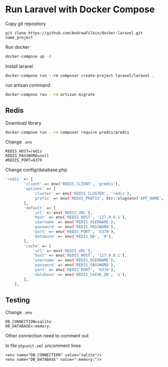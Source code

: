 # Run Laravel with Docker Compose

Copy git repository <br/>
```
git clone https://github.com/AndrewFilkin/docker-laravel.git name_project
```

Run docker 

```bash
docker-compose up -d
```

Install laravel 

```
docker-compose run --rm composer create-project laravel/laravel .
```

run artisan command <br/>
```bash
docker-compose run --rm artisan migrate
```

## Redis
Download library
```bash
docker-compose run --rm composer require predis/predis
```

Change `.env` <br/>

```
REDIS_HOST=redis
REDIS_PASSWORD=null
#REDIS_PORT=6379
```

Change config/database.php <br/>

```bash
'redis' => [
        'client' => env('REDIS_CLIENT', 'predis'),
        'options' => [
            'cluster' => env('REDIS_CLUSTER', 'redis'),
            'prefix' => env('REDIS_PREFIX', Str::slug(env('APP_NAME', 'laravel'), '_') . '_database_'),
        ],
        'default' => [
            'url' => env('REDIS_URL'),
            'host' => env('REDIS_HOST', '127.0.0.1'),
            'username' => env('REDIS_USERNAME'),
            'password' => env('REDIS_PASSWORD'),
            'port' => env('REDIS_PORT', '6379'),
            'database' => env('REDIS_DB', '0'),
        ],
        'cache' => [
            'url' => env('REDIS_URL'),
            'host' => env('REDIS_HOST', '127.0.0.1'),
            'username' => env('REDIS_USERNAME'),
            'password' => env('REDIS_PASSWORD'),
            'port' => env('REDIS_PORT', '6379'),
            'database' => env('REDIS_CACHE_DB', '1'),
        ],
    ],
```

## Testing

Change `.env` <br/>

```
DB_CONNECTION=sqlite
DB_DATABASE=:memory:
```
Other connection need to comment out <br/>

In file `phpunit.xml` uncomment lines <br/>

```
<env name="DB_CONNECTION" value="sqlite"/>
<env name="DB_DATABASE" value=":memory:"/>
```


